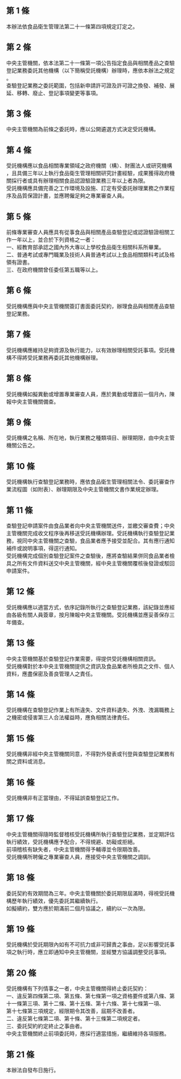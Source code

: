 第 1 條
-------
本辦法依食品衛生管理法第二十一條第四項規定訂定之。

第 2 條
-------
中央主管機關，依本法第二十一條第一項公告指定食品與相關產品之查驗  
登記業務委託其他機構（以下簡稱受託機構）辦理時，應依本辦法之規定  
。  
查驗登記業務之委託範圍，包括新申請許可證及許可證之換發、補發、展  
延、移轉、廢止、登記事項變更等事項。

第 3 條
-------
中央主管機關為前條之委託時，應以公開遴選方式決定受託機構。

第 4 條
-------
受託機構應以食品相關專業領域之政府機關（構）、財團法人或研究機構  
，且具備三年以上執行食品衛生管理相關研究計畫經驗，成果獲得政府機  
關採行者或具有辦理相關食品認證驗證業務三年以上者為限。  
受託機構應具備完善之工作環境及設施、訂定有受委託辦理業務之作業程  
序及品質保證計畫，並應聘僱足夠之專業審查人員。

第 5 條
-------
前條專業審查人員應具有從事食品與相關產品查驗登記或認證驗證相關工  
作一年以上，並合於下列資格之一者：  
一、經教育部承認之國內外大專以上學校食品衛生相關科系所畢業。  
二、普通考試或專門職業及技術人員普通考試以上食品相關類科考試及格  
    領有證書。  
三、在政府機關曾任委任第五職等以上。

第 6 條
-------
受託機構應與中央主管機關簽訂書面委託契約，辦理食品與相關產品查驗  
登記業務。

第 7 條
-------
受託機構應維持足夠資源及執行能力，以有效辦理相關受託事項。受託機  
構不得將受託業務再委託其他機構辦理。

第 8 條
-------
受託機構如擬異動或增置專業審查人員，應於異動或增置前一個月內，陳  
報中央主管機關備查。

第 9 條
-------
受託機構之名稱、所在地，執行業務之種類項目、辦理期限，由中央主管  
機關公告之。

第 10 條
--------
受託機構執行查驗登記業務時，應依食品衛生管理相關法令、委託審查作  
業流程圖（如附表）、辦理期限及中央主管機關文書作業規定辦理。

第 11 條
--------
查驗登記申請案件由食品業者向中央主管機關送件，並繳交審查費；中央  
主管機關完成收文程序後再移送受託機構辦理。受託機構執行查驗登記業  
務，視同中央主管機關之查驗，食品業者應予接受並配合。其有應行通知  
補件或說明事項，得逕行通知。  
受託機構完成個別查驗登記案件之查驗後，應將查驗結果併同食品業者檢  
具之所有文件資料送交中央主管機關，經中央主管機關覆核後發證或駁回  
申請案件。

第 12 條
--------
受託機構應以適當方式，依序記錄所執行之查驗登記業務，該紀錄並應經  
由各級有關人員簽章，按月陳報中央主管機關。受託機構並應妥善保存三  
年備查。

第 13 條
--------
中央主管機關基於查驗登記作業需要，得提供受託機構相關資訊。  
受託機構對於本中央主管機關提供之資訊及食品業者所檢具之文件、個人  
資料，應盡保密及善良管理人之責任。

第 14 條
--------
受託機構在查驗登記作業上有所違失、文件資料遺失、外洩、洩漏職務上  
之機密或侵害第三人合法權益時，應負相關法律責任。

第 15 條
--------
受託機構非經中央主管機關同意，不得對外發表或刊登與查驗登記業務有  
關之資料或消息。

第 16 條
--------
受託機構非有正當理由，不得延誤查驗登記工作。

第 17 條
--------
中央主管機關得隨時監督稽核受託機構所執行查驗登記業務，並定期評估  
執行績效，受託機構應予配合，不得規避、妨礙或拒絕。  
前項稽核有缺失者，中央主管機關得予輔導並令限期改善。  
受託機構所聘僱之專業審查人員，應接受中央主管機關之調訓。

第 18 條
--------
委託契約有效期間為三年。中央主管機關於委託期限屆滿時，得視受託機  
構歷年執行績效，優先委託其繼續執行。  
如擬續約，雙方應於期滿前二個月協議之，續約以一次為限。

第 19 條
--------
受託機構於受託期限內如有不可抗力或非可歸責之事由，足以影響受託事  
項之執行時，應立即通知中央主管機關，並經雙方協議調整受託事項。

第 20 條
--------
受託機構有下列情事之一者，中央主管機關得終止委託契約：  
一、違反第四條第二項、第五條、第七條第一項之資格要件或第八條、第  
    十一條第三項、第十二條、第十五條、第十六條、第十七條第一項、  
    第十七條第三項規定，經限期令其改善，屆期不改善者。  
二、違反第七條第二項、第十條、第十三條第二項規定者。  
三、委託契約約定終止之事由者。  
中央主管機關終止前項委託時，應採行適當措施，繼續維持各項服務。

第 21 條
--------
本辦法自發布日施行。

